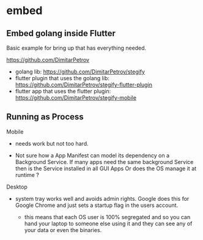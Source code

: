 # embed



## Embed golang inside Flutter

Basic example for bring up that has everything needed.

https://github.com/DimitarPetrov

- golang lib: https://github.com/DimitarPetrov/stegify
- flutter plugin that uses the golang lib: https://github.com/DimitarPetrov/stegify-flutter-plugin
- flutter app that uses the flutter plugin: https://github.com/DimitarPetrov/stegify-mobile


## Running as Process

Mobile

- needs work but not too hard.

- Not sure how a App Manifest can model its dependency on a Background Service. If many apps need the same background Service then is the Service installed in all GUI Apps Or does the OS manage it at runtime ?



Desktop

- system tray works well and avoids admin rights. Google does this for Google Chrome and just sets a startup flag in the users account.

	- this means that each OS user is 100% segregated and so you can hand your laptop to someone else using it and they can see any of your data or even the binaries.